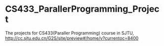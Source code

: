 # CS433_ParallerProgramming_Project
The projects for CS433(Paraller Programming) course in SJTU, http://cc.sjtu.edu.cn/G2S/site/preview#/home/v?currentoc=8400

